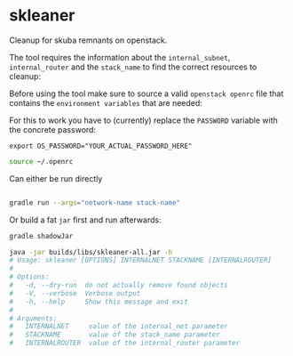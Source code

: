 # skleaner

Cleanup for skuba remnants on openstack.

The tool requires the information about the `internal_subnet`, `internal_router` and the 
`stack_name` to find the correct resources to cleanup:

Before using the tool make sure to source a valid `openstack openrc` file that contains the `environment variables` that are needed:

For this to work you have to (currently) replace the `PASSWORD` variable with the concrete password:

```shell script
export OS_PASSWORD="YOUR_ACTUAL_PASSWORD_HERE"
```

```sh
source ~/.openrc
```

Can either be run directly

```sh

gradle run --args="network-name stack-name"
```

Or build a fat `jar` first and run afterwards:

```sh
gradle shadowJar

java -jar builds/libs/skleaner-all.jar -h
# Usage: skleaner [OPTIONS] INTERNALNET STACKNAME [INTERNALROUTER]
# 
# Options:
#   -d, --dry-run  do not actually remove found objects
#   -V, --verbose  Verbose output
#   -h, --help     Show this message and exit
# 
# Arguments:
#   INTERNALNET     value of the internal_net parameter
#   STACKNAME       value of the stack_name parameter
#   INTERNALROUTER  value of the internal_router parameter
```

